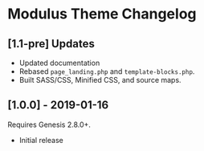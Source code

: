 # Modulus Theme Changelog

## [1.1-pre] Updates 
* Updated documentation
* Rebased `page_landing.php` and `template-blocks.php`.
* Built SASS/CSS, Minified CSS, and source maps. 

## [1.0.0] - 2019-01-16
Requires Genesis 2.8.0+.  
* Initial release
